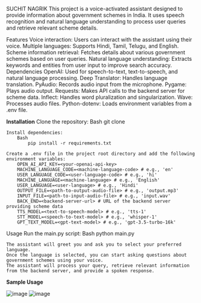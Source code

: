 SUCHIT NAGRIK
This project is a voice-activated assistant designed to provide information about government schemes in India. It uses speech recognition and natural language understanding to process user queries and retrieve relevant scheme details.

Features
Voice interaction: Users can interact with the assistant using their voice.
Multiple languages: Supports Hindi, Tamil, Telugu, and English.
Scheme information retrieval: Fetches details about various government schemes based on user queries.
Natural language understanding: Extracts keywords and entities from user input to improve search accuracy.
Dependencies
OpenAI: Used for speech-to-text, text-to-speech, and natural language processing.
Deep Translator: Handles language translation.
PyAudio: Records audio input from the microphone.
Pygame: Plays audio output.
Requests: Makes API calls to the backend server for scheme data.
Inflect: Handles word pluralization and singularization.
Wave: Processes audio files.
Python-dotenv: Loads environment variables from a .env file.


**Installation**
    Clone the repository:
        Bash
            git clone <repository-url>
    
    Install dependencies:
        Bash
            pip install -r requirements.txt   
    
    Create a .env file in the project root directory and add the following environment variables:   
        OPEN_AI_API_KEY=<your-openai-api-key>
        MACHINE_LANGUAGE_CODE=<machine-language-code> # e.g., 'en'
        USER_LANGUAGE_CODE=<user-language-code> # e.g., 'hi'
        MACHINE_LANGUAGE=<machine-language> # e.g., 'English'
        USER_LANGUAGE=<user-language> # e.g., 'Hindi'
        OUTPUT_FILE=<path-to-output-audio-file> # e.g., 'output.mp3'
        INPUT_FILE=<path-to-input-audio-file> # e.g., 'input.wav'
        BACK_END=<backend-server-url> # URL of the backend server providing scheme data
        TTS_MODEL=<text-to-speech-model> # e.g., 'tts-1'
        STT_MODEL=<speech-to-text-model> # e.g., 'whisper-1'
        GPT_TEXT_MODEL=<gpt-text-model> # e.g., 'gpt-3.5-turbo-16k'


Usage
    Run the main.py script:
        Bash
            python main.py
    
    The assistant will greet you and ask you to select your preferred language.
    Once the language is selected, you can start asking questions about government schemes using your voice.
    The assistant will process your query, retrieve relevant information from the backend server, and provide a spoken response.


**Sample Usage**

![image](https://github.com/user-attachments/assets/77046830-f836-43c1-bc11-3668eb826e8b)
![image](https://github.com/user-attachments/assets/ffc2e0ef-c462-4229-b4fb-1abd1212dd90)
